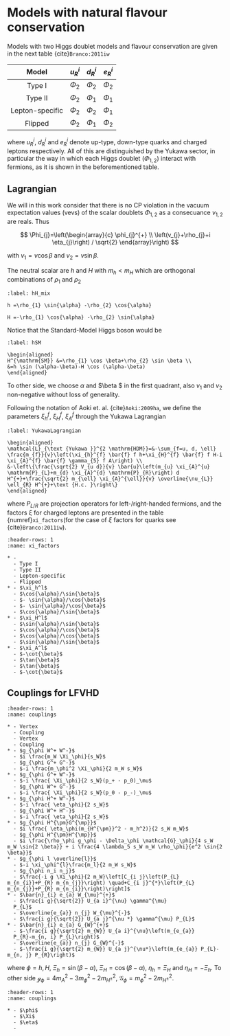# Models with natural flavour conservation

Models with two Higgs doublet models and flavour conservation are given in the next table {cite}`Branco:2011iw`


|    **Model**     |  $u_{R}^{i}$   | $d_{R}^{i}$  |  $e_{R}^{i}$   |
| :------------:   | :-------------: |:------------: | :-------------: |
| Type I           | $\Phi_{2}$ | $\Phi_{2}$ | $\Phi_{2}$ | 
| Type II          | $\Phi_{2}$ | $\Phi_{1}$ | $\Phi_{1}$ | 
|  Lepton-specific | $\Phi_{2}$ | $\Phi_{2}$ | $\Phi_{1}$ | 
|      Flipped     | $\Phi_{2}$ | $\Phi_{1}$ | $\Phi_{2}$ | 

where $u_{R}^{i}$, $d_{R}^{i}$ and $e_{R}^{i}$ denote up-type, down-type quarks and charged leptons respectively. All of this are distinguished by the Yukawa sector, in particular the way in which each Higgs doublet ($\Phi_{1,2}$) interact with fermions, as it is shown in the beforementioned table. 

## Lagrangian

We will in this work consider that there is no CP violation in the vacuum expectation values (vevs) of the scalar doublets $\Phi_{1,2}$ as a consecuance $v_{1,2}$ are reals. Thus

$$
\Phi_{j}=\left(\begin{array}{c}
\phi_{j}^{+} \\
\left(v_{j}+\rho_{j}+i \eta_{j}\right) / \sqrt{2}
\end{array}\right)
$$

with $v_1 = v \cos{\beta}$ and $v_2 = v \sin{\beta}$. 

The neutral scalar are $h$ and $H$ with $m_h < m_H$ which are orthogonal combinations of $\rho_1$ and $\rho_2$ 

```{math}
:label: hH_mix

h =\rho_{1} \sin{\alpha} -\rho_{2} \cos{\alpha}

H =-\rho_{1} \cos{\alpha} -\rho_{2} \sin{\alpha}
```

Notice that the Standard-Model Higgs boson would be

```{math}
:label: hSM

\begin{aligned}
H^{\mathrm{SM}} &=\rho_{1} \cos \beta+\rho_{2} \sin \beta \\
&=h \sin (\alpha-\beta)-H \cos (\alpha-\beta)
\end{aligned}
```

To other side, we choose $\alpha$ and $\beta $ in the first quadrant, also $v_1$ and $v_2$ non-negative without loss of generality. 

Following the notation of Aoki et. al. {cite}`Aoki:2009ha`, we define the parameters $\xi_h^f$, $\xi_H^f$, $\xi_A^f$ through the Yukawa Lagrangian

```{math}
:label: YukawaLagrangian

\begin{aligned}
\mathcal{L}_{\text {Yukawa }}^{2 \mathrm{HDM}}=&-\sum_{f=u, d, \ell} \frac{m_{f}}{v}\left(\xi_{h}^{f} \bar{f} f h+\xi_{H}^{f} \bar{f} f H-i \xi_{A}^{f} \bar{f} \gamma_{5} f A\right) \\
&-\left\{\frac{\sqrt{2} V_{u d}}{v} \bar{u}\left(m_{u} \xi_{A}^{u} \mathrm{P}_{L}+m_{d} \xi_{A}^{d} \mathrm{P}_{R}\right) d H^{+}+\frac{\sqrt{2} m_{\ell} \xi_{A}^{\ell}}{v} \overline{\nu_{L}} \ell_{R} H^{+}+\text {H.c. }\right\}
\end{aligned}
```

where $P_{L/R}$ are projection operators for left-/right-handed fermions, and the factors $\xi$ for charged leptons are presented in the table  {numref}`xi_factors`(for the case of $\xi$ factors for quarks see {cite}`Branco:2011iw`).

```{list-table}
:header-rows: 1
:name: xi_factors

* - 
  - Type I 
  - Type II
  - Lepton-specific
  - Flipped 
* - $\xi_h^l$
  - $\cos{\alpha}/\sin{\beta}$
  - $- \sin{\alpha}/\cos{\beta}$
  - $- \sin{\alpha}/\cos{\beta}$
  - $\cos{\alpha}/\sin{\beta}$
* - $\xi_H^l$
  - $\sin{\alpha}/\sin{\beta}$
  - $\cos{\alpha}/\cos{\beta}$
  - $\cos{\alpha}/\cos{\beta}$
  - $\sin{\alpha}/\sin{\beta}$
* - $\xi_A^l$
  - $-\cot{\beta}$
  - $\tan{\beta}$
  - $\tan{\beta}$
  - $-\cot{\beta}$
```

## Couplings for LFVHD

```{list-table}
:header-rows: 1
:name: couplings

* - Vertex
  - Coupling
  - Vertex
  - Coupling
* - $g_{\phi W^+ W^-}$
  - $i \frac{m_W \Xi_\phi}{s_W}$
  - $g_{\phi G^+ G^-}$
  - $-i \frac{m_\phi^2 \Xi_\phi}{2 m_W s_W}$
* - $g_{\phi G^+ W^-}$
  - $-i \frac{ \Xi_\phi}{2 s_W}(p_+ - p_0)_\mu$
  - $g_{\phi W^+ G^-}$
  - $-i \frac{ \Xi_\phi}{2 s_W}(p_0 - p_-)_\mu$
* - $g_{\phi H^+ W^-}$
  - $-i \frac{ \eta_\phi}{2 s_W}$
  - $g_{\phi W^+ H^-}$
  - $-i \frac{ \eta_\phi}{2 s_W}$
* - $g_{\phi H^{\pm}G^{\mp}}$
  - $i \frac{ \eta_\phi(m_{H^{\pm}}^2 - m_h^2)}{2 s_W m_W}$
  - $g_{\phi H^{\pm}H^{\mp}}$
  - $i \frac{\rho_\phi g_\phi - \Delta_\phi \mathcal{G}_\phi}{4 s_W m_W \sin{2 \beta}} + i \frac{4 \lambda_5 s_W m_W \rho_\phi}{e^2 \sin{2 \beta}}$
* - $g_{\phi l \overline{l}}$
  - $-i \xi_\phi^{l}\frac{m_l}{2 m_W s_W}$
  - $g_{\phi n_i n_j}$
  - $\frac{-i g \Xi_\phi}{2 m_W}\left[C_{i j}\left(P_{L} m_{n_{i}}+P_{R} m_{n_{j}}\right) \quad+C_{i j}^{*}\left(P_{L} m_{n_{j}}+P_{R} m_{n_{i}}\right)\right]$
* - $\bar{n}_{i} e_{a} W_{\mu}^{+}$
  - $\frac{i g}{\sqrt{2}} U_{a i}^{\nu} \gamma^{\mu}
  P_{L}$
  - $\overline{e_{a}} n_{j} W_{\mu}^{-}$
  - $\frac{i g}{\sqrt{2}} U_{a j}^{\nu *} \gamma^{\mu} P_{L}$
* - $\bar{n}_{i} e_{a} G_{W}^{+}$
  - $-\frac{i g}{\sqrt{2} m_{W}} U_{a i}^{\nu}\left(m_{e_{a}}
  P_{R}-m_{n, i} P_{L}\right)$
  - $\overline{e_{a}} n_{j} G_{W}^{-}$
  - $-\frac{i g}{\sqrt{2} m_{W}} U_{a j}^{\nu*}\left(m_{e_{a}} P_{L}-m_{n, j} P_{R}\right)$
```
where $\phi = h,H$, $\Xi_h = \sin{(\beta - \alpha)}$, $\Xi_H = \cos{(\beta - \alpha)}$, $\eta_h = \Xi_H$ and $\eta_H =-\Xi_h$. To other side $\mathcal{g}_\phi =4 m_A^2 -3 m_\phi^2-2 m_{H^\pm}^2$, $\mathcal{G}_\phi = m_\phi^2 - 2 m_{H^\pm}^2$.
```{list-table}
:header-rows: 1
:name: couplings

* - $\phi$
  - $\Xi$
  - $\eta$
  - 
```
